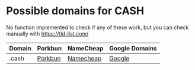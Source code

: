 # Possible domains for CASH

No function implemented to check if any of these work, but you can check manually with https://tld-list.com/

| Domain | Porkbun | NameCheap | Google Domains |
|---|---|---|---|
| .cash | [Porkbun](https://porkbun.com/checkout/search?prb=e814663da1&tlds=&idnLanguage=&search=search&q=.cash) | [Namecheap](https://www.namecheap.com/domains/registration/results/?domain=.cash) | [Google](https://domains.google.com/registrar/search?searchTerm=.cash) |
